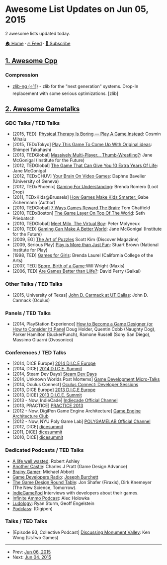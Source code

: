 # Awesome List Updates on Jun 05, 2015

2 awesome lists updated today.

[🏠 Home](/README.md) · [🔥 Feed](https://test.trackawesomelist.com/feed.xml) · [📮 Subscribe](https://trackawesomelist.us17.list-manage.com/subscribe?u=d2f0117aa829c83a63ec63c2f&id=36a103854c)



## [1. Awesome Cpp](/content/fffaraz/awesome-cpp/README.md)

### Compression

*   [zlib-ng (⭐11)](https://github.com/Dead2/zlib-ng) - zlib for the "next generation" systems. Drop-In replacement with some serious optimizations. \[zlib]

## [2. Awesome Gametalks](/content/hzoo/awesome-gametalks/README.md)

### GDC Talks / TED Talks

*   \[2015, TED]  [Physical Therapy Is Boring — Play A Game Instead](http://www.ted.com/talks/cosmin_mihaiu_physical_therapy_is_boring_play_a_game_instead): Cosmin Mihaiu
*   \[2015, TEDxTokyo] [Play This Game To Come Up With Original ideas](http://www.ted.com/talks/shimpei_takahashi_play_this_game_to_come_up_with_original_ideas): Shimpei Takahashi
*   \[2013, TEDGlobal] [Massively Multi-Player… Thumb-Wrestling?](http://www.ted.com/talks/jane_mcgonigal_massively_multi_player_thumb_wrestling): Jane McGonigal (Institute for the Future)
*   \[2012, TEDGlobal] [The Game That Can Give You 10 Extra Years Of Life](https://www.ted.com/talks/jane_mcgonigal_the_game_that_can_give_you_10_extra_years_of_life?language=en): Jane McGonigal
*   \[2012, TEDxCHUV] [Your Brain On Video Games](http://www.ted.com/talks/daphne_bavelier_your_brain_on_video_games): Daphne Bavelier (University of Geneva)
*   \[2012, TEDxPhoenix] [Gaming For Understanding](http://www.ted.com/talks/brenda_brathwaite_gaming_for_understanding): Brenda Romero (Loot Drop)
*   \[2011, TEDxKids\@Brussels] [How Games Make Kids Smarter: ](http://www.ted.com/talks/gabe_zichermann_how_games_make_kids_smarter)Gabe Zichermann (Author)
*   \[2010, TEDGlobal] [7 Ways Games Reward The Brain](http://www.ted.com/talks/tom_chatfield_7_ways_games_reward_the_brain): Tom Chatfield
*   \[2010, TEDxBoston] [The Game Layer On Top Of The World](http://www.ted.com/talks/seth_priebatsch_the_game_layer_on_top_of_the_world): Seth Priebatsch
*   \[2010, TEDGlobal] [Meet Milo, The Virtual Boy](http://www.ted.com/talks/peter_molyneux_demos_milo_the_virtual_boy): Peter Molyneux
*   \[2010, TED] [Gaming Can Make A Better World](http://www.ted.com/talks/jane_mcgonigal_gaming_can_make_a_better_world?language=en): Jane McGonigal (Institute for the Future)
*   \[2009, EG] [The Art of Puzzles](http://www.ted.com/talks/scott_kim_takes_apart_the_art_of_puzzles) Scott Kim (Discover Magazine)
*   \[2009, Serious Play] [Play is More than Just Fun](http://www.ted.com/talks/stuart_brown_says_play_is_more_than_fun_it_s_vital): Stuart Brown (National Institute for Play)
*   \[1998, TED] [Games for Girls](http://www.ted.com/talks/brenda_laurel_on_making_games_for_girls): Brenda Laurel (California College of the Arts)
*   \[2007, TED] [Spore, Birth of a Game](http://www.ted.com/talks/will_wright_makes_toys_that_make_worlds):Will Wright (Maxis)
*   \[2006, TED] [Are Games Better than Liife?](http://www.ted.com/talks/david_perry_on_videogames?language=en): David Perry (Gaikai)

### Other Talks / TED Talks

*   \[2015, University of Texas] [John D. Carmack at UT Dallas](https://vimeo.com/126275510): John D. Carmack (Oculus)

### Panels / TED Talks

*   \[2014, PlayStation Experience] [How to Become a Game Designer (or How to Consider It) Panel](https://www.youtube.com/watch?v=Y3zK9MsQ9NI) Doug Holder, Quentin Cobb (Naughty Dog), Parker Hamilton (SuckerPunch), Ramone Russell (Sony San Diego), Massimo Giuarni (Ovosonico)

### Conferences / TED Talks

*   \[2014, DICE Europe] [2014 D.I.C.E Europe](https://www.youtube.com/playlist?list=PLLx_Nt-I7ViqrulUPyfVQQf1xiu7Fj0b1)
*   \[2014, DICE] [2014 D.I.C.E. Summit](https://www.youtube.com/playlist?list=PLLx_Nt-I7Vio9PferYNMlxZoMjD_Yzk3d)
*   \[2014, Steam Dev Days] [Steam Dev Days](https://www.youtube.com/playlist?list=PLckFgM6dUP2hc4iy-IdKFtqR9TeZWMPjm)
*   \[2014, Unknown Worlds Post Mortems] [Game Development Micro-Talks](https://www.youtube.com/playlist?list=PLWuf3ThLEyAgy-V9EtFo_LA-96_lrGTKf)
*   \[2014, Oculus Connect] [Oculus Connect: Developer Sessions](https://www.youtube.com/playlist?list=PLL2xVXGs1SP5CVE6X3GMSroO2cfHxzeCz)
*   \[2013, DICE Europe] [2013 D.I.C.E Europe](https://www.youtube.com/playlist?list=PLLx_Nt-I7Viqp_BIKm8gyyOHVrLi8HrEI)
*   \[2013, DICE] [2013 D.I.C.E. Summit](https://www.youtube.com/playlist?list=PLLx_Nt-I7VioDSuOC24uI52knYk44egII)
*   \[2013 - Now, IndieCade] [Indiecade Official Channel](https://www.youtube.com/user/indiecadeofficial/videos)
*   \[2013, PRACTICE] [PRACTICE 2013](http://vimeo.com/album/2869597)
*   \[2012 - Now, DigiPen Game Engine Architecture] [Game Engine Architecture Club](https://www.youtube.com/user/GameEngineArchitects/videos)
*   \[2012 - Now, NYU Poly Game Lab] [POLYGAMELAB Official Channel](https://www.youtube.com/user/POLYGAMELAB/videos)
*   \[2012, DICE] [dicesummit](http://www.dicesummit.org/video_gallery/video_gallery_2012.asp)
*   \[2011, DICE] [dicesummit](http://www.dicesummit.org/video_gallery/video_gallery_2011.asp)
*   \[2010, DICE] [dicesummit](http://www.dicesummit.org/video_gallery/video_gallery_2010.asp)

### Dedicated Podcasts / TED Talks

*   [A life well wasted](http://alifewellwasted.com/): Robert Ashley
*   [Another Castle](http://gamedesignadvance.com/?page_id=1616): Charles J Pratt (Game Design Advance)
*   [Brainy Gamer](http://www.brainygamer.com/the_brainy_gamer/podcast/): Michael Abbott
*   [Game Developers Radio](http://www.gamedevradio.com/): [Joseph Burchett](http://www.linkedin.com/pub/joseph-burchett/10/677/50b)
*   [The Game Design Round Table](http://thegamedesignroundtable.com): Jon Shafer (Firaxis), Dirk Knemeyer (The New Science, Tomorrow).
*   [IndieGamePod](http://www.indiegamepod.com/) Interviews with developers about their games.
*   [Infinite Ammo Podcast](http://infiniteammo.ca/podcast): Alec Holowka
*   [Ludology](http://ludology.libsyn.com/): Ryan Sturm, Geoff Engelstein
*   [Podclass](https://www.digipen.edu/news-and-events/podclass-the-digipen-podcast/): (Digipen)

### Talks / TED Talks

*   \[Episode 93, Collective Podcast] [Discussing Monument Valley](http://www.thecollectivepodcast.com/#/ken-wong/): Ken Wong (UsTwo Games)

---

- Prev: [Jun 06, 2015](/content/2015/06/06/README.md)
- Next: [Jun 04, 2015](/content/2015/06/04/README.md)